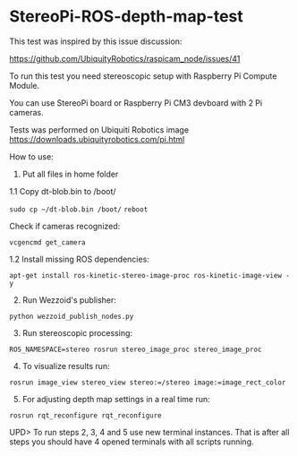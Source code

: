 # StereoPi-ROS-depth-map-test

This test was inspired by this issue discussion:

https://github.com/UbiquityRobotics/raspicam_node/issues/41

To run this test you need stereoscopic setup with Raspberry Pi Compute Module.

You can use StereoPi board or Raspberry Pi CM3 devboard with 2 Pi cameras.

Tests was performed on Ubiquiti Robotics image https://downloads.ubiquityrobotics.com/pi.html

How to use:

1. Put all files in home folder 

1.1 Copy dt-blob.bin to /boot/ 
    
`sudo cp ~/dt-blob.bin /boot/`
`reboot`

Check if cameras recognized: 

`vcgencmd get_camera`

1.2 Install missing ROS dependencies: 

`apt-get install ros-kinetic-stereo-image-proc ros-kinetic-image-view -y`


2. Run Wezzoid's publisher:

`python wezzoid_publish_nodes.py`

3. Run stereoscopic processing:

`ROS_NAMESPACE=stereo rosrun stereo_image_proc stereo_image_proc`

4. To visualize results run:

`rosrun image_view stereo_view stereo:=/stereo image:=image_rect_color`

5. For adjusting depth map settings in a real time run:

`rosrun rqt_reconfigure rqt_reconfigure` 

UPD> To run steps 2, 3, 4 and 5 use new terminal instances. That is after all steps you should have 4 opened terminals with all scripts running.
